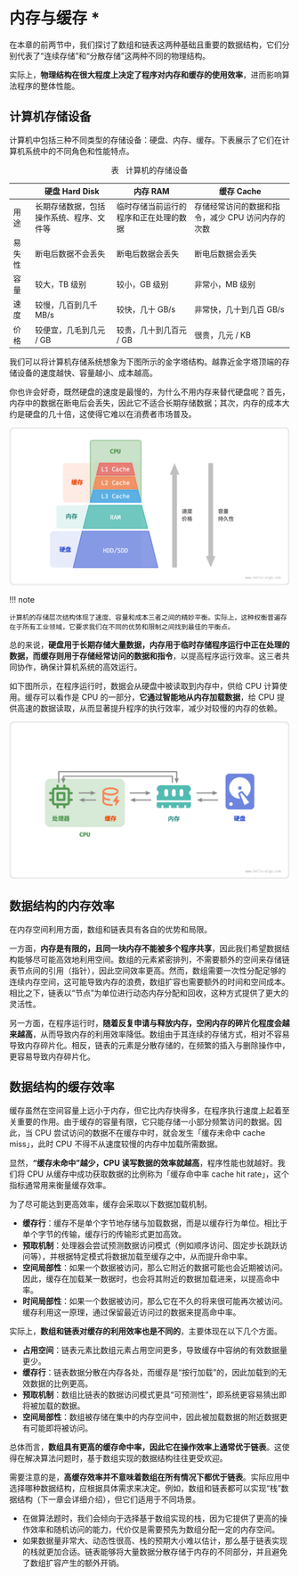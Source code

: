 # 内存与缓存 *

在本章的前两节中，我们探讨了数组和链表这两种基础且重要的数据结构，它们分别代表了“连续存储”和“分散存储”这两种不同的物理结构。

实际上，**物理结构在很大程度上决定了程序对内存和缓存的使用效率**，进而影响算法程序的整体性能。

## 计算机存储设备

计算机中包括三种不同类型的存储设备：硬盘、内存、缓存。下表展示了它们在计算机系统中的不同角色和性能特点。

<p align="center"> 表 <id> &nbsp; 计算机的存储设备 </p>

|        | 硬盘 Hard Disk                           | 内存 RAM                               | 缓存 Cache                                        |
| ------ | ---------------------------------------- | -------------------------------------- | ------------------------------------------------- |
| 用途   | 长期存储数据，包括操作系统、程序、文件等 | 临时存储当前运行的程序和正在处理的数据 | 存储经常访问的数据和指令，减少 CPU 访问内存的次数 |
| 易失性 | 断电后数据不会丢失                       | 断电后数据会丢失                       | 断电后数据会丢失                                  |
| 容量   | 较大，TB 级别                            | 较小，GB 级别                          | 非常小，MB 级别                                   |
| 速度   | 较慢，几百到几千 MB/s                    | 较快，几十 GB/s                        | 非常快，几十到几百 GB/s                           |
| 价格   | 较便宜，几毛到几元 / GB                  | 较贵，几十到几百元 / GB                | 很贵，几元 / KB                                   |

我们可以将计算机存储系统想象为下图所示的金字塔结构。越靠近金字塔顶端的存储设备的速度越快、容量越小、成本越高。

你也许会好奇，既然硬盘的速度是最慢的，为什么不用内存来替代硬盘呢？首先，内存中的数据在断电后会丢失，因此它不适合长期存储数据；其次，内存的成本大约是硬盘的几十倍，这使得它难以在消费者市场普及。

![计算机存储系统](ram_and_cache.assets/storage_pyramid.png)

!!! note

    计算机的存储层次结构体现了速度、容量和成本三者之间的精妙平衡。实际上，这种权衡普遍存在于所有工业领域，它要求我们在不同的优势和限制之间找到最佳的平衡点。

总的来说，**硬盘用于长期存储大量数据，内存用于临时存储程序运行中正在处理的数据，而缓存则用于存储经常访问的数据和指令**，以提高程序运行效率。这三者共同协作，确保计算机系统的高效运行。

如下图所示，在程序运行时，数据会从硬盘中被读取到内存中，供给 CPU 计算使用。缓存可以看作是 CPU 的一部分，**它通过智能地从内存加载数据**，给 CPU 提供高速的数据读取，从而显著提升程序的执行效率，减少对较慢的内存的依赖。

![硬盘、内存和缓存之间的数据流通](ram_and_cache.assets/computer_storage_devices.png)

## 数据结构的内存效率

在内存空间利用方面，数组和链表具有各自的优势和局限。

一方面，**内存是有限的，且同一块内存不能被多个程序共享**，因此我们希望数据结构能够尽可能高效地利用空间。数组的元素紧密排列，不需要额外的空间来存储链表节点间的引用（指针），因此空间效率更高。然而，数组需要一次性分配足够的连续内存空间，这可能导致内存的浪费，数组扩容也需要额外的时间和空间成本。相比之下，链表以“节点”为单位进行动态内存分配和回收，这种方式提供了更大的灵活性。

另一方面，在程序运行时，**随着反复申请与释放内存，空闲内存的碎片化程度会越来越高**，从而导致内存的利用效率降低。数组由于其连续的存储方式，相对不容易导致内存碎片化。相反，链表的元素是分散存储的，在频繁的插入与删除操作中，更容易导致内存碎片化。

## 数据结构的缓存效率

缓存虽然在空间容量上远小于内存，但它比内存快得多，在程序执行速度上起着至关重要的作用。由于缓存的容量有限，它只能存储一小部分频繁访问的数据。因此，当 CPU 尝试访问的数据不在缓存中时，就会发生「缓存未命中 cache miss」，此时 CPU 不得不从速度较慢的内存中加载所需数据。

显然，**“缓存未命中”越少，CPU 读写数据的效率就越高**，程序性能也就越好。我们将 CPU 从缓存中成功获取数据的比例称为「缓存命中率 cache hit rate」，这个指标通常用来衡量缓存效率。

为了尽可能达到更高效率，缓存会采取以下数据加载机制。

- **缓存行**：缓存不是单个字节地存储与加载数据，而是以缓存行为单位。相比于单个字节的传输，缓存行的传输形式更加高效。
- **预取机制**：处理器会尝试预测数据访问模式（例如顺序访问、固定步长跳跃访问等），并根据特定模式将数据加载至缓存之中，从而提升命中率。
- **空间局部性**：如果一个数据被访问，那么它附近的数据可能也会近期被访问。因此，缓存在加载某一数据时，也会将其附近的数据加载进来，以提高命中率。
- **时间局部性**：如果一个数据被访问，那么它在不久的将来很可能再次被访问。缓存利用这一原理，通过保留最近访问过的数据来提高命中率。

实际上，**数组和链表对缓存的利用效率也是不同的**，主要体现在以下几个方面。

- **占用空间**：链表元素比数组元素占用空间更多，导致缓存中容纳的有效数据量更少。
- **缓存行**：链表数据分散在内存各处，而缓存是“按行加载”的，因此加载到的无效数据的比例更高。
- **预取机制**：数组比链表的数据访问模式更具“可预测性”，即系统更容易猜出即将被加载的数据。
- **空间局部性**：数组被存储在集中的内存空间中，因此被加载数据的附近数据更有可能即将被访问。

总体而言，**数组具有更高的缓存命中率，因此它在操作效率上通常优于链表**。这使得在解决算法问题时，基于数组实现的数据结构往往更受欢迎。

需要注意的是，**高缓存效率并不意味着数组在所有情况下都优于链表**。实际应用中选择哪种数据结构，应根据具体需求来决定。例如，数组和链表都可以实现“栈”数据结构（下一章会详细介绍），但它们适用于不同场景。

- 在做算法题时，我们会倾向于选择基于数组实现的栈，因为它提供了更高的操作效率和随机访问的能力，代价仅是需要预先为数组分配一定的内存空间。
- 如果数据量非常大、动态性很高、栈的预期大小难以估计，那么基于链表实现的栈就更加合适。链表能够将大量数据分散存储于内存的不同部分，并且避免了数组扩容产生的额外开销。
